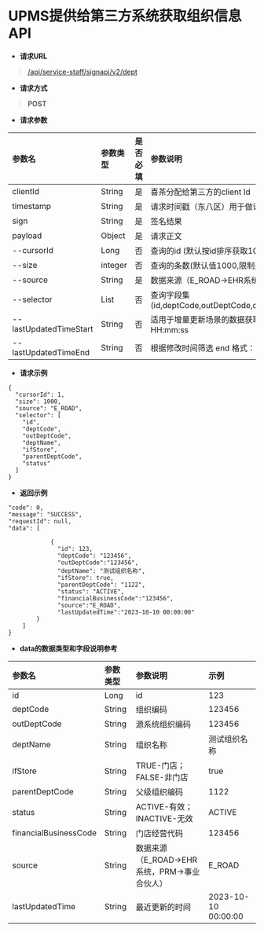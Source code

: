 # UPMS提供给第三方系统获取组织信息API
- **请求URL**
> [/api/service-staff/signapi/v2/dept](#)
- **请求方式**
>**POST**

- **请求参数**

| 参数名        | 参数类型         | 是否必填 | 参数说明                                                                                               | 示例                                     |
|:-----------|:-------------|:-----|:---------------------------------------------------------------------------------------------------|:---------------------------------------|
| clientId   | String       | 是    | 喜茶分配给第三方的client Id                                                                                 | exampleClientId                        |
| timestamp  | String       | 是    | 请求时间戳（东八区）用于做请求时效验证，单位：秒                                                                           | 1600412480                             |
| sign       | String       | 是    | 签名结果                                                                                               | dFCBnsgzv/2h...                        |
| payload    | Object       | 是    | 请求正文                                                                                               |  |
| --cursorId         | Long         | 否    | 查询的id (默认按id排序获取1000条数据,传具体id数据查询大于该id的数据)                                                         | 1                                      |
| --size     | integer      | 否    | 查询的条数(默认值1000,限制最大为1000)                                                                           | 1000                                   |
| --source   | String       | 是    | 数据来源（E_ROAD->EHR系统，PRM->事业合伙人）                                                                     | E_ROAD                                 |
| --selector | List<String> | 否    | 查询字段集(id,deptCode,outDeptCode,deptName,ifStore,parentDeptCode,status,financialBusinessCode,source) |                                    |
| --lastUpdatedTimeStart | String       | 否    | 适用于增量更新场景的数据获取，每次从上一次的更新时间往后增量拉取数据。格式： yyyy-MM-dd HH:mm:ss                                              | 2023-10-10 00:00:00 |
| --lastUpdatedTimeEnd   | String       | 否    | 根据修改时间筛选 end 格式： yyyy-MM-dd HH:mm:ss                                                                    | 2023-10-10 00:00:00 |

- **请求示例**
```
{
  "cursorId": 1,
  "size": 1000, 
  "source": "E_ROAD",
  "selector": [
    "id",
    "deptCode",
    "outDeptCode",
    "deptName",
    "ifStore",
    "parentDeptCode",
    "status"
  ]
}
```
- **返回示例**

```
"code": 0,
"message": "SUCCESS",
"requestId": null,
"data": [

            {
              "id": 123,
              "deptCode": "123456",
              "outDeptCode":"123456",
              "deptName": "测试组织名称",
              "ifStore": true,
              "parentDeptCode": "1122",
              "status": "ACTIVE",
              "financialBusinessCode":"123456",
              "source":"E_ROAD",
              "lastUpdatedTime":"2023-10-10 00:00:00"
        }
    ]
}
```
- **data的数据类型和字段说明参考**


| 参数名                   | 参数类型    | 参数说明                           | 示例     |
|:----------------------|:--------|:-------------------------------|:-------|
| id	                   | Long    | id                             | 123    |
| deptCode              | 	String | 组织编码                           | 123456 |
| outDeptCode           | 	String | 源系统组织编码                        | 123456 |
| deptName	             | String  | 组织名称                           | 测试组织名称 |
| ifStore	              | String  | TRUE-门店；FALSE-非门店              | true   |
| parentDeptCode        | 	String | 父级组织编码                         | 1122   |
| status                | 	String | ACTIVE-有效；INACTIVE-无效          | ACTIVE |
| financialBusinessCode | 	String | 门店经营代码                         | 123456 |
| source                | String  | 数据来源（E_ROAD->EHR系统，PRM->事业合伙人） | E_ROAD |
| lastUpdatedTime | String        | 最近更新的时间                        | 2023-10-10 00:00:00 |

